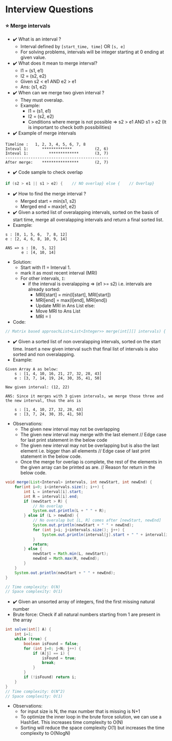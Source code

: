 # Interview Questions

### ⭐ Merge intervals

- ✔️ What is an interval ?
    - Interval defined by `[start_time, time]` OR `[s, e]`
    - For solving problems, intervals will be integer starting at 0 ending at given value.
- ✔️ What does it mean to merge interval?
    - I1 = (s1, e1)
    - I2 = (s2, e2)
    - Given s2 < e1 AND e2 > e1
    - Ans: (s1, e2)
- ✔️ When can we merge two given interval ?
    - They must overalap.
    - Example:
        - I1 = (s1, e1)
        - I2 = (s2, e2)
        - Conditions where merge is not possible => s2 > e1 AND s1 > e2 (It is important to check both possibilities)
- ✔️ Example of merge intervals

```
Timeline :   1, 2, 3, 4, 5, 6, 7, 8
Inteval 1:      *************          (2, 6)
Inteval 1:         *************       (3, 7)
---------------------------------------------
After merge:    ****************       (2, 7)
```

- ✔️ Code sample to check overlap

```java
if (s2 > e1 || s1 > e2) {    // NO overlap} else {    // Overlap}
```

- ✔️ How to find the merge interval ?
    - Merged start = min(s1, s2)
    - Merged end = max(e1, e2)
- ✔️ Given a sorted list of overalapping intervals, sorted on the basis of start time, merge all overalapping intervals and return a final sorted list.
- Example:

```
s : [0, 1, 5, 6,  7, 8, 12]
e : [2, 4, 6, 8, 10, 9, 14]

ANS => s : [0,  5, 12]
       e : [4, 10, 14]
```

- Solution:
    - Start with I1 = Interval 1.
    - mark it as most recent interval (MRI)
    - For other intervals, `I`:
        - if the interval is overalapping => (e1 >= s2) i.e. intervals are already sorted:
            - MRI[start] = min(I[start], MRI[start])
            - MRI[end] = max(I[end], MRI[end])
            - Update MRI in Ans List else:
            - Move MRI to Ans List
            - MRI = I
- Code:

```java
// Matrix based approachList<List<Integer>> merge(int[][] intervals) {    int[] MRI = intervals[0];    List<List<Integer>> ans = new ArrayList<>();    for (int i=1; i<intervals.length; i++) {        int s1 = MRI[0];        int e1 = MRI[1];        int s2 = intervals[i][0];        int e2 = intervals[i][1];        if (e1 >= s2) { //Overlapping            MRI[0] = Math.min(s1, s2);            MRI[1] = Math.max(e1, e2);        } else {            ans.add(Arrays.asList(MRI));            MRI = intervals[i];        }    }    ans.add(Arrays.asList(MRI));    return ans;}// Object based approachclass Interval {    int start, end;    Interval(int start, int end) {        this.start = start;        this.end = end;    }}List<Interval> merge(int[][] intervals) {    List<Inteval> ans = new ArrayList<>();    int currS = A[0].start;    int currE = A[0].end;    for (int i=1; i < N; i++) {        if (A[i].start <= currE) {            currS = Math.min(currS, A[i].start); // Not required because of sorted            currE = Math.max(currE, A[i].end);        } else {            Interval tmp = new Interval(currS, currE);            ans.add(tmp);            currS = A[i].start;            currE = A[i].end;        }    }    Interval tmp = new Interval(currS, currE);    ans.add(tmp);    return ans;}// Time complexity: O(N)// Space complexity: O(1)
```

- ✔️ Given a sorted list of non overalapping intervals, sorted on the start time. Insert a new given interval such that final list of intervals is also sorted and non overalapping.
- Example:

```
Given Array A as below:
    s : [1, 4, 10, 16, 21, 27, 32, 28, 43]
    e : [3, 7, 14, 19, 24, 30, 35, 41, 50]

New given interval: (12, 22)

ANS: Since it merges with 3 given intervals, we merge those three and the new interval, thus the ans is

    s : [1, 4, 10, 27, 32, 28, 43]
    e : [3, 7, 24, 30, 35, 41, 50]
```

- Observations:
    - The given new interval may not be overlapping
    - The given new interval may merge with the last element // Edge case for last print statement in the below code
    - The given new interval may not be overlapping but is also the last element i.e. bigger than all elements // Edge case of last print statement in the below code.
    - Once the merge for overlap is complete, the rest of the elements in the given array can be printed as are. // Reason for return in the below code.

```java
void merge(List<Interval> intervals, int newStart, int newEnd) {
    for(int i=0; i<intervals.size(); i++) {
        int L = interval[i].start;
        int R = interval[i].end;
        if (newStart > R) {
            // No overlap
            System.out.println(L + " " + R);
        } else if (L > newEnd) {
            // No overalap but [L, R] comes after [newStart, newEnd]
            System.out.println(newStart + " " + newEnd);
            for (int j=i; j<intervals.size(); j++) {
                System.out.println(interval[j].start + " " + interval[i].end);
            }
            return;
        } else {
            newStart = Math.min(L, newStart);
            newEnd = Math.max(R, newEnd);
        }
    }
    System.out.println(newStart + " " + newEnd);
}

// Time complexity: O(N)
// Space complexity: O(1)
```

- ✔️ Given an unsorted array of integers, find the first missing natural number
- Brute force: Check if all natural numbers starting from 1 are present in the array

```java
int solve(int[] A) {
    int i=1;
    while (true) {
        boolean isFound = false;
        for (int j=0; j<N; j++) {
            if (A[j] == i) {
                isFound = true;
                break;
            }
        }
        if (!isFound) return i;
    }
}
// Time complexity: O(N^2)
// Space complexity: O(1)
```

- Observations:
    - for input size is N, the max number that is missing is N+1
    - To optimize the inner loop in the brute force solution, we can use a HashSet. This increases time complexity to O(N)
    - Sorting will reduce the space complexity O(1) but increases the time complexity to O(NlogN)